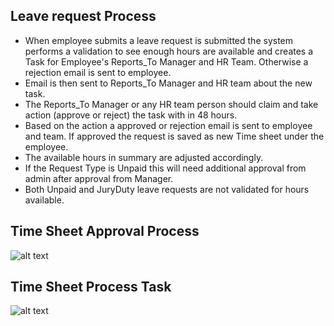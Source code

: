Leave request Process
-------- 

- When employee submits a leave request is submitted the system performs a validation to see enough hours are available and creates a Task for Employee's Reports_To Manager and HR Team. Otherwise a rejection email is sent to employee.
- Email is then sent to Reports_To Manager and HR team about the new task.
- The Reports_To Manager or any HR team person should claim and take action (approve or reject) the task with in 48 hours.
- Based on the action a approved or rejection email is sent to employee and team. If approved the request is saved as new Time sheet under the employee.
- The available hours in summary are adjusted accordingly.
- If the Request Type is Unpaid this will need additional approval from admin after approval from Manager.
- Both Unpaid and JuryDuty leave requests are not validated for hours available.

Time Sheet Approval Process
----
![alt text](../../images/timesheets/corp-emp-leave-request-process.png "Time")

Time Sheet Process Task
----
![alt text](../../images/timesheets/leave-request-approval-task.png "Time")

